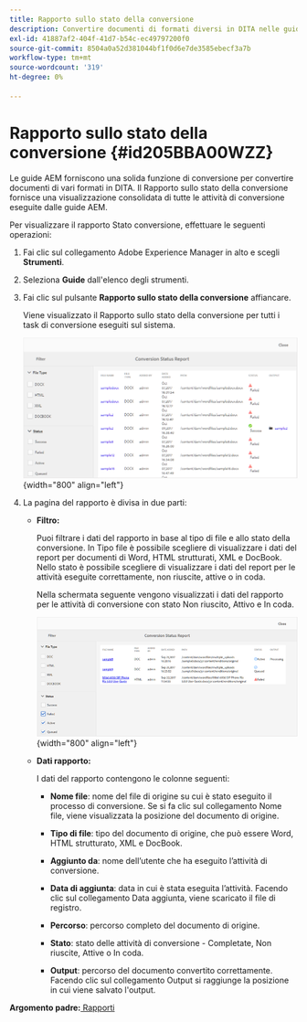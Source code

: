 ```yaml
---
title: Rapporto sullo stato della conversione
description: Convertire documenti di formati diversi in DITA nelle guide AEM. Scopri come aggiungere filtri e visualizzare un rapporto sullo stato della conversione.
exl-id: 41887af2-404f-41d7-b54c-ec49797200f0
source-git-commit: 8504a0a52d381044bf1f0d6e7de3585ebecf3a7b
workflow-type: tm+mt
source-wordcount: '319'
ht-degree: 0%

---
```


# Rapporto sullo stato della conversione {#id205BBA00WZZ}

Le guide AEM forniscono una solida funzione di conversione per convertire documenti di vari formati in DITA. Il Rapporto sullo stato della conversione fornisce una visualizzazione consolidata di tutte le attività di conversione eseguite dalle guide AEM.

Per visualizzare il rapporto Stato conversione, effettuare le seguenti operazioni:

1. Fai clic sul collegamento Adobe Experience Manager in alto e scegli **Strumenti**.

1. Seleziona **Guide** dall&#39;elenco degli strumenti.

1. Fai clic sul pulsante **Rapporto sullo stato della conversione** affiancare.

   Viene visualizzato il Rapporto sullo stato della conversione per tutti i task di conversione eseguiti sul sistema.

   ![](images/conversion-status-report.png){width="800" align="left"}

1. La pagina del rapporto è divisa in due parti:

   - **Filtro:**

     Puoi filtrare i dati del rapporto in base al tipo di file e allo stato della conversione. In Tipo file è possibile scegliere di visualizzare i dati del report per documenti di Word, HTML strutturati, XML e DocBook. Nello stato è possibile scegliere di visualizzare i dati del report per le attività eseguite correttamente, non riuscite, attive o in coda.

     Nella schermata seguente vengono visualizzati i dati del rapporto per le attività di conversione con stato Non riuscito, Attivo e In coda.

     ![](images/conversion-report-failed-active-queued.png){width="800" align="left"}

   - **Dati rapporto:**

     I dati del rapporto contengono le colonne seguenti:

      - **Nome file**: nome del file di origine su cui è stato eseguito il processo di conversione. Se si fa clic sul collegamento Nome file, viene visualizzata la posizione del documento di origine.

      - **Tipo di file**: tipo del documento di origine, che può essere Word, HTML strutturato, XML e DocBook.

      - **Aggiunto da**: nome dell’utente che ha eseguito l’attività di conversione.

      - **Data di aggiunta**: data in cui è stata eseguita l’attività. Facendo clic sul collegamento Data aggiunta, viene scaricato il file di registro.

      - **Percorso**: percorso completo del documento di origine.

      - **Stato**: stato delle attività di conversione - Completate, Non riuscite, Attive o In coda.

      - **Output**: percorso del documento convertito correttamente. Facendo clic sul collegamento Output si raggiunge la posizione in cui viene salvato l&#39;output.


**Argomento padre:**[ Rapporti](reports-intro.md)
